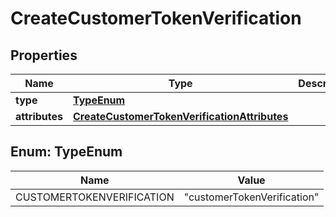 # CreateCustomerTokenVerification

## Properties
Name | Type | Description | Notes
------------ | ------------- | ------------- | -------------
**type** | [**TypeEnum**](#TypeEnum) |  | 
**attributes** | [**CreateCustomerTokenVerificationAttributes**](CreateCustomerTokenVerificationAttributes.md) |  | 

<a name="TypeEnum"></a>
## Enum: TypeEnum
Name | Value
---- | -----
CUSTOMERTOKENVERIFICATION | &quot;customerTokenVerification&quot;
